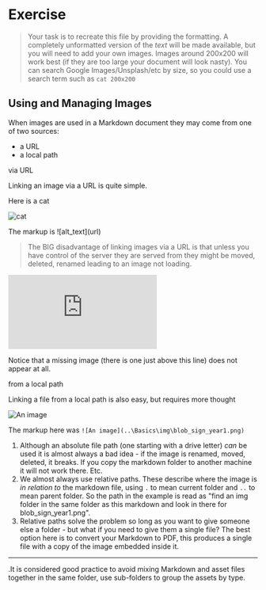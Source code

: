 # Exercise

>Your task is to recreate this file by providing the formatting. A completely unformatted version of the *text* will be made available, but you will need to add your own images. Images around 200x200 will work best (if they are too large your document will look nasty). You can search Google Images/Unsplash/etc by size, so you could use a search term such as `cat 200x200`

## Using and Managing Images

When images are used in a Markdown document they may come from one of two sources:

+ a URL
+ a local path

via URL

Linking an image via a URL is quite simple.

Here is a cat

![cat](https://www.japantimes.co.jp/wp-content/uploads/2020/06/np_file_17403-200x200.jpeg)

The markup is !\[alt_text](url)
>The BIG disadvantage of linking images via a URL is that unless you have control of the server they are served from they might be moved, deleted, renamed leading to an image not loading.

![Where did it go?](https://www.japantimes.co.jp/wp-content/uploads/2020/06/np_file_17403-200x200.xyz)

Notice that a missing image (there is one just above this line) does not appear at all.

from a local path

Linking a file from a local path is also easy, but requires more thought

![An image](https://th.bing.com/th/id/OIP.aK05MHDgS66aBRajghVFRgAAAA?w=122&h=144&c=7&r=0&o=5&pid=1.7)

The markup here was `![An image](..\Basics\img\blob_sign_year1.png)`

1. Although an absolute file path (one starting with a drive letter) *can* be used it is almost always a bad idea - if the image is renamed, moved, deleted, it breaks. If you copy the markdown folder to another machine it will not work there. Etc.
2. We almost always use relative paths. These describe where the image is *in relation to* the markdown file, using `.` to mean current folder and `..` to mean parent folder. So the path in the example is read as "find an img folder in the same folder as this markdown and look in there for blob_sign_year1.png".
3. Relative paths solve the problem so long as you want to give someone else a folder - but what if you need to give them a single file? The best option here is to convert your Markdown to PDF, this produces a single file with a copy of the image embedded inside it.

----------------------------------------------------------------------------------

 .It is considered good practice to avoid mixing Markdown and asset files together in the same folder, use sub-folders to group the assets by type.
